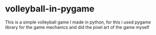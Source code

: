 # volleyball-in-pygame
This is a simple volleyball game I made in python, for this i used pygame library for the game mechanics and did the pixel art of the game myself
